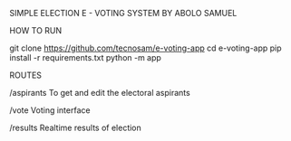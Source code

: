 SIMPLE ELECTION E - VOTING SYSTEM BY ABOLO SAMUEL

HOW TO RUN

git clone https://github.com/tecnosam/e-voting-app
cd e-voting-app
pip install -r requirements.txt
python -m app

ROUTES

/aspirants
To get and edit the electoral aspirants

/vote
Voting interface

/results
Realtime results of election